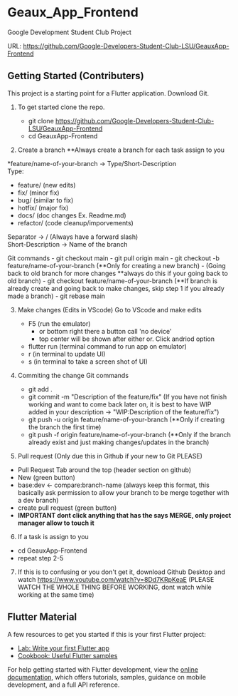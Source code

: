 # Geaux_App_Frontend

Google Development Student Club Project

URL: https://github.com/Google-Developers-Student-Club-LSU/GeauxApp-Frontend

## Getting Started (Contributers)

This project is a starting point for a Flutter application. Download Git.

1. To get started clone the repo. 
    - git clone https://github.com/Google-Developers-Student-Club-LSU/GeauxApp-Frontend
    - cd GeauxApp-Frontend

2. Create a branch **Always create a branch for each task assign to you

*feature/name-of-your-branch -> Type/Short-Description <br>
Type:
- feature/    (new edits)
- fix/    (minor fix)
- bug/    (similar to fix)
- hotfix/    (major fix)
- docs/     (doc changes Ex. Readme.md)
- refactor/    (code cleanup/imporvements)

Separator -> / (Always have a forward slash) <br>
Short-Description -> Name of the branch

Git commands
    - git checkout main
    - git pull origin main
    - git checkout -b feature/name-of-your-branch (**Only for creating a new branch)
    - (Going back to old branch for more changes **always do this if your going back to old branch)
        - git checkout feature/name-of-your-branch (**If branch is already create and going back to make changes, skip step 1 if you already made a branch)
        - git rebase main
        
3. Make changes (Edits in VScode)
Go to VScode and make edits
    - F5 (run the emulator)
        - or bottom right there a button call 'no device' 
        - top center will be shown after either or. Click andriod option
    - flutter run (terminal command to run app on emulator)
    - r (in terminal to update UI)
    - s (in terminal to take a screen shot of UI)

4. Commiting the change
Git commands
    - git add .
    - git commit -m "Description of the feature/fix" (If you have not finish working and want to come back later on, it is best to have WIP added in your description -> "WIP:Description of the feature/fix")
    - git push -u origin feature/name-of-your-branch (**Only if creating the branch the first time)
    - git push -f origin feature/name-of-your-branch (**Only if the branch already exist and just making changes/updates in the branch)

5. Pull request (Only due this in Github if your new to Git PLEASE)
- Pull Request Tab around the top (header section on github)
- New (green button)
- base:dev <- compare:branch-name (always keep this format, this basically ask permission to allow your branch to be merge together with a dev branch)
- create pull request (green button)
- **IMPORTANT dont click anything that has the says MERGE, only project manager allow to touch it**

6. If a task is assign to you
- cd GeauxApp-Frontend
- repeat step 2-5

7. If this is to confusing or you don't get it, download Github Desktop and watch https://www.youtube.com/watch?v=8Dd7KRpKeaE (PLEASE WATCH THE WHOLE THING BEFORE WORKING, dont watch while working at the same time)


## Flutter Material
A few resources to get you started if this is your first Flutter project:

- [Lab: Write your first Flutter app](https://docs.flutter.dev/get-started/codelab)
- [Cookbook: Useful Flutter samples](https://docs.flutter.dev/cookbook)

For help getting started with Flutter development, view the
[online documentation](https://docs.flutter.dev/), which offers tutorials,
samples, guidance on mobile development, and a full API reference.
